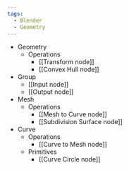 ```yaml
---
tags:
  - Blender
  - Geometry
---
```

- Geometry
	- Operations
		- [[Transform node]]
		- [[Convex Hull node]]
- Group
	- [[Input node]]
	- [[Output node]]
- Mesh
	- Operations
		- [[Mesh to Curve node]]
		- [[Subdivision Surface node]]
- Curve
	- Operations
		- [[Curve to Mesh node]]
	- Primitives
		- [[Curve Circle node]]